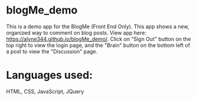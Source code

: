 # blogMe_demo
This is a demo app for the BlogMe (Front End Only). This app shows a new, organized way to comment on blog posts.
View app here: https://alyne344.github.io/blogMe_demo/. Click on "Sign Out" button on the top right to view the login page, and the "Brain" button on the bottom left of a post to view the "Discussion" page.

# Languages used:
HTML, CSS, JavaScript, JQuery
